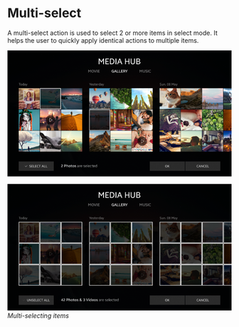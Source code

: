 # Multi-select

A multi-select action is used to select 2 or more items in select mode. It helps the user to quickly apply identical actions to multiple items.



![multi select 1](media/pt_16_multi_select_1_re-850x478.png)

![multi select 2](media/pt_16_multi_select_2_re-850x478.png)<br>
*Multi-selecting items*
